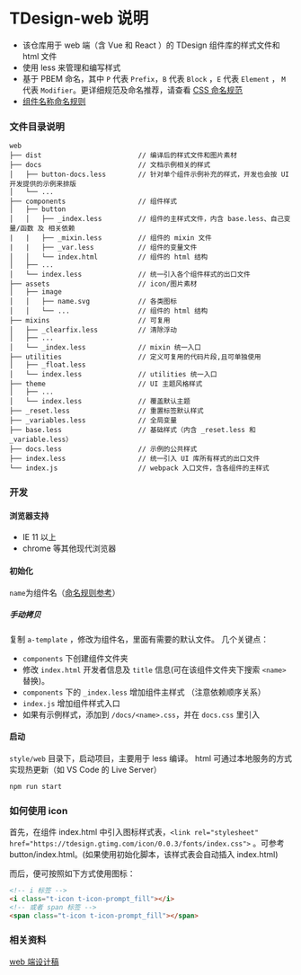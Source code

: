 # TDesign-web 说明

- 该仓库用于 web 端（含 Vue 和 React ）的 TDesign 组件库的样式文件和 html 文件
- 使用 less 来管理和编写样式
- 基于 PBEM 命名，其中 `P` 代表 `Prefix`，`B` 代表 `Block` ，`E` 代表 `Element` ， `M` 代表 `Modifier`。更详细规范及命名推荐，请查看 [CSS 命名规范](../../css-naming.md)
- [组件名称命名规则](../../naming.md)

### 文件目录说明

```
web
├── dist                        // 编译后的样式文件和图片素材
├── docs                        // 文档示例相关的样式
│   ├── button-docs.less        // 针对单个组件示例补充的样式，开发也会按 UI 开发提供的示例来排版
│   └── ...
├── components                  // 组件样式
│   ├── button
│   │   ├── _index.less         // 组件的主样式文件，内含 base.less、自己变量/函数 及 相关依赖
|   |   ├── _mixin.less         // 组件的 mixin 文件
|   |   ├── _var.less           // 组件的变量文件
│   │   └── index.html          // 组件的 html 结构
│   ├── ...
│   └── index.less              // 统一引入各个组件样式的出口文件
├── assets                      // icon/图片素材
│   ├── image
│   │   ├── name.svg            // 各类图标
│   │   └── ...                 // 组件的 html 结构
├── mixins                      // 可复用
│   ├── _clearfix.less          // 清除浮动
│   ├── ...
│   └── _index.less             // mixin 统一入口
├── utilities                   // 定义可复用的代码片段,且可单独使用
│   ├── _float.less
│   └── index.less              // utilities 统一入口
├── theme                       // UI 主题风格样式
│   ├── ...
│   └── index.less              // 覆盖默认主题
├── _reset.less                 // 重置标签默认样式
├── _variables.less             // 全局变量
├── base.less                   // 基础样式（内含 _reset.less 和 _variable.less）
├── docs.less                   // 示例的公共样式
├── index.less                  // 统一引入 UI 库所有样式的出口文件
└── index.js                    // webpack 入口文件，含各组件的主样式
```

### 开发

#### 浏览器支持

- IE 11 以上
- chrome 等其他现代浏览器

#### 初始化

`name`为组件名（[命名规则参考](../../naming.md)）

##### 手动拷贝

复制 `a-template` ，修改为组件名，里面有需要的默认文件。
几个关键点：

- `components` 下创建组件文件夹
- 修改 `index.html` 开发者信息及 `title` 信息(可在该组件文件夹下搜索 `<name>` 替换)。
- `components` 下的 `_index.less` 增加组件主样式 （注意依赖顺序关系）
- `index.js` 增加组件样式入口
- 如果有示例样式，添加到 `/docs/<name>.css`，并在 `docs.css` 里引入

#### 启动

`style/web` 目录下，启动项目，主要用于 less 编译。
html 可通过本地服务的方式实现热更新（如 VS Code 的 Live Server）

```
npm run start
```

### 如何使用 icon

首先，在组件 index.html 中引入图标样式表，`<link rel="stylesheet" href="https://tdesign.gtimg.com/icon/0.0.3/fonts/index.css">` 。可参考 button/index.html。(如果使用初始化脚本，该样式表会自动插入 index.html)

而后，便可按照如下方式使用图标：

```html
<!-- i 标签 -->
<i class="t-icon t-icon-prompt_fill"></i>
<!-- 或者 span 标签 -->
<span class="t-icon t-icon-prompt_fill"></span>
```

### 相关资料

[web 端设计稿](https://www.figma.com/file/UghlEiQXZogyPvx1XDMMyx/TDesign-for-web?node-id=25%3A2)
